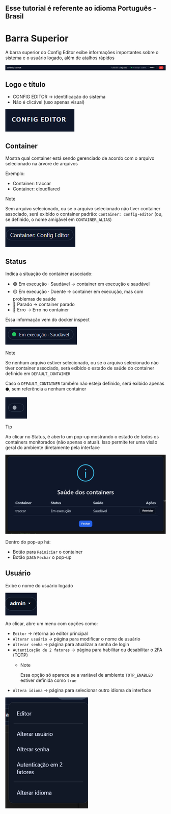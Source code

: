 ## Esse tutorial é referente ao idioma Português - Brasil

# Barra Superior

A barra superior do Config Editor exibe informações importantes sobre o sistema e o usuário logado, além de atalhos rápidos

![Barra Superior](/documentation/images/barra_superior.png)

## Logo e título

- CONFIG EDITOR → identificação do sistema
- Não é clicável (uso apenas visual)

![Logo e Título](/documentation/images/title.png)

## Container

Mostra qual container está sendo gerenciado de acordo com o arquivo selecionado na árvore de arquivos

Exemplo:
- Container: traccar
- Container: cloudflared

> [!NOTE]
> Sem arquivo selecionado, ou se o arquivo selecionado não tiver container associado, será exibido o container padrão: `Container: config-editor` (ou, se definido, o nome amigável em `CONTAINER_ALIAS`)

![Container](/documentation/images/container.png)

## Status

Indica a situação do container associado:

- 🟢 Em execução · Saudável → container em execução e saudável
- 🟡 Em execução · Doente → container em execução, mas com problemas de saúde
- 🔴 Parado → container parado
- 🔴 Erro → Erro no container

Essa informação vem do docker inspect

![Status do Container](/documentation/images/status_pt.png)

> [!NOTE]
> Se nenhum arquivo estiver selecionado, ou se o arquivo selecionado não tiver container associado, será exibido o estado de saúde do container definido em `DEFAULT_CONTAINER`
> 
> Caso o `DEFAULT_CONTAINER` também não esteja definido, será exibido apenas `⚫`, sem referência a nenhum container

![Status do Container Erro](/documentation/images/container_erro.png)

> [!TIP]
> Ao clicar no Status, é aberto um pop-up mostrando o estado de todos os containers monitorados (não apenas o atual). Isso permite ter uma visão geral do ambiente diretamente pela interface

![Pop-up do Container](/documentation/images/pop-up_containers_pt.png)

Dentro do pop-up há:
- Botão para `Reiniciar` o container  
- Botão para `Fechar` o pop-up

## Usuário

Exibe o nome do usuário logado

![Usuário](/documentation/images/user.png)

Ao clicar, abre um menu com opções como:

- `Editor` → retorna ao editor principal
- `Alterar usuário` → página para modificar o nome de usuário
- `Alterar senha` → página para atualizar a senha de login
- `Autenticação de 2 fatores` → página para habilitar ou desabilitar o 2FA (TOTP)
  - > [!NOTE]
    > Essa opção só aparece se a variável de ambiente `TOTP_ENABLED` estiver definida como `true`
- `Altera idioma` → página para selecionar outro idioma da interface

![Menu](/documentation/images/menu_br.png)